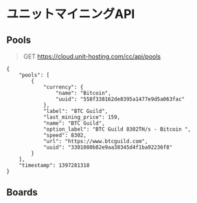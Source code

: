 ユニットマイニングAPI
=====================


Pools
-----

> GET https://cloud.unit-hosting.com/cc/api/pools

```
{
    "pools": [
        {
            "currency": {
                "name": "Bitcoin", 
                "uuid": "558f338162de8395a1477e9d5a063fac"
            }, 
            "label": "BTC Guild", 
            "last_mining_price": 159, 
            "name": "BTC Guild", 
            "option_label": "BTC Guild 8302TH/s - Bitcoin ", 
            "speed": 8302, 
            "url": "https://www.btcguild.com", 
            "uuid": "3301080b82e9aa38345d4f1ba92236f8"
        }
    ], 
    "timestamp": 1397281318
}
```

Boards
------
